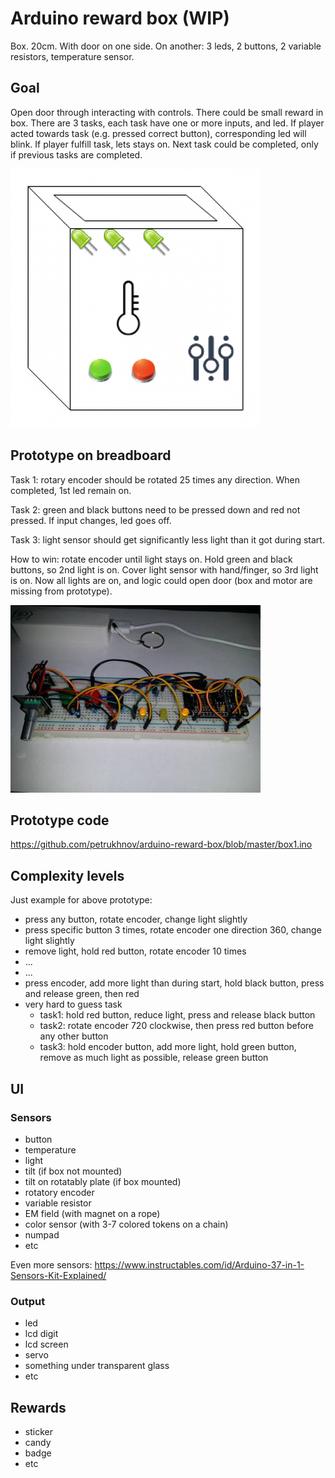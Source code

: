 
# Arduino reward box (WIP) 

Box. 20cm. With door on one side. On another: 3 leds, 2 buttons, 2 variable resistors, temperature sensor.

## Goal 

Open door through interacting with controls. There could be small reward in box. There are 3 tasks, each task have one or more inputs, and led. If player acted towards task (e.g. pressed correct button), corresponding led will blink. If player fulfill task, lets stays on. Next task could be completed, only if previous tasks are completed. 

![](images/box.png)


## Prototype on breadboard 

Task 1: rotary encoder should be rotated 25 times any direction. When completed, 1st led remain on.

Task 2: green and black buttons need to be pressed down and red not pressed. If input changes, led goes off.

Task 3: light sensor should get significantly less light than it got during start.

How to win: rotate encoder until light stays on. Hold green and black buttons, so 2nd light is on. Cover light sensor with hand/finger, so 3rd light is on. Now all lights are on, and logic could open door (box and motor are missing from prototype).


![](images/box-prototype.jpg)

## Prototype code 

https://github.com/petrukhnov/arduino-reward-box/blob/master/box1.ino

## Complexity levels 

Just example for above prototype:

  - press any button, rotate encoder, change light slightly
  - press specific button 3 times, rotate encoder one direction 360, change light slightly
  - remove light, hold red button, rotate encoder 10 times
  - ...
  - ...
  - press encoder, add more light than during start, hold black button, press and release green, then red
  - very hard to guess task
    - task1: hold red button, reduce light, press and release black button
    - task2: rotate encoder 720 clockwise, then press red  button before any other button
    - task3: hold encoder button, add more light, hold green button, remove as much light as possible, release green button


## UI 

### Sensors 

  * button
  * temperature
  * light
  * tilt (if box not mounted)
  * tilt on rotatably plate (if box mounted)
  * rotatory encoder
  * variable resistor
  * EM field (with magnet on a rope)
  * color sensor (with 3-7 colored tokens on a chain)
  * numpad
  * etc


Even more sensors: https://www.instructables.com/id/Arduino-37-in-1-Sensors-Kit-Explained/

### Output 

  * led
  * lcd digit
  * lcd screen
  * servo
  * something under transparent glass
  * etc

## Rewards 

  * sticker
  * candy
  * badge
  * etc
